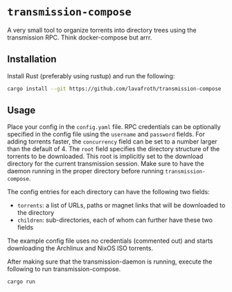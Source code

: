 # `transmission-compose`

A very small tool to organize torrents into directory trees using the
transmission RPC. Think docker-compose but arrr.

## Installation

Install Rust (preferably using rustup) and run the following:

```sh
cargo install --git https://github.com/lavafroth/transmission-compose
```

## Usage

Place your config in the `config.yaml` file. RPC credentials can be optionally
specified in the config file using the `username` and `password` fields. For
adding torrents faster, the `concurrency` field can be set to a number larger
than the default of 4. The `root` field specifies the directory structure of the
torrents to be downloaded. This root is implicitly set to the download directory
for the current transmission session. Make sure to have the daemon running in
the proper directory before running `transmission-compose`.

The config entries for each directory can have the following two fields:
- `torrents`: a list of URLs, paths or magnet links that will be downloaded to the directory
- `children`: sub-directories, each of whom can further have these two fields

The example config file uses no credentials (commented out) and starts downloading the Archlinux and NixOS ISO torrents.

After making sure that the transmission-daemon is running, execute the following
to run transmission-compose.

```sh
cargo run
```
